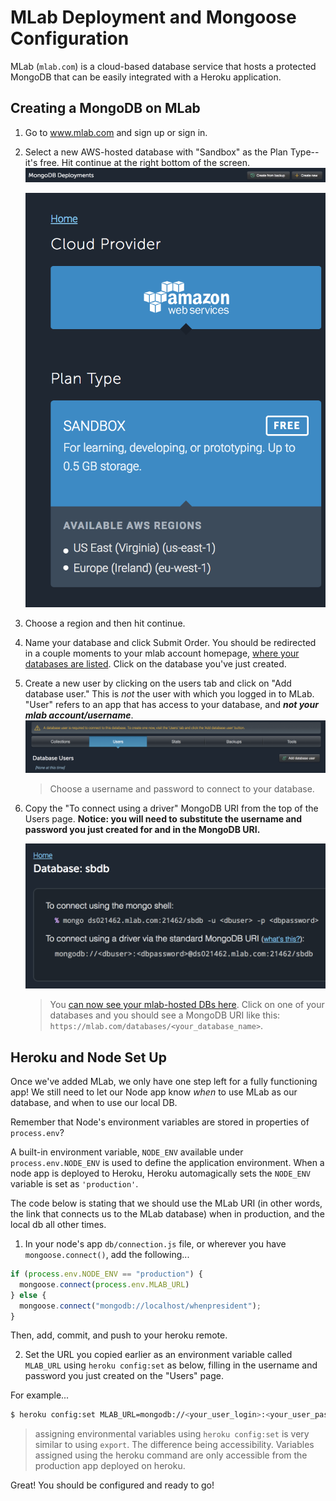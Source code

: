 #  MLab Deployment and Mongoose Configuration

MLab (`mlab.com`) is a cloud-based database service that hosts a protected MongoDB that can be easily integrated with a Heroku application.

## Creating a MongoDB on MLab

1. Go to www.mlab.com and sign up or sign in.

2. Select a new AWS-hosted database with "Sandbox" as the Plan Type--it's free. Hit continue at the right bottom of the screen.
    ![Screenshot of Mlab Control Panel](./images/mlab-screenshot-create-db.png)

    ![Screenshot of Mlab Control Panel](./images/mlab-screenshot-create-db-ii.png)
3. Choose a region and then hit continue.

4. Name your database and click Submit Order. You should be redirected in a couple moments to your mlab account homepage, [where your databases are listed](https://mlab.com/home). Click on the database you've just created.

5. Create a new user by clicking on the users tab and click on "Add database user." This is *not* the user with which you logged in to MLab. "User" refers to an app that has access to your database, and ***not your mlab account/username***.
    ![Screenshot of Mlab Database-Instance Control Panel](./images/mlab-screenshot-add-user.png)
    > Choose a username and password to connect to your database.

6. Copy the "To connect using a driver" MongoDB URI from the top of the Users page. **Notice: you will need to substitute the username and password you just created for <dbuser> and <dbpassword> in the MongoDB URI.**

    ![Screenshot of Mlab Control Panel](./images/mlab-screenshot.png)
    > You [can now see your mlab-hosted DBs here](https://mlab.com/home). Click on one of your databases and you should see a MongoDB URI like this: `https://mlab.com/databases/<your_database_name>`.


## Heroku and Node Set Up

Once we've added MLab, we only have one step left for a fully functioning app! We still need to let our Node app know *when* to use MLab as our database, and when to use our local DB.

Remember that Node's environment variables are stored in properties of `process.env`?

A built-in environment variable, `NODE_ENV` available under `process.env.NODE_ENV` is used to define the application environment. When a node app is deployed to Heroku, Heroku automagically sets the `NODE_ENV` variable is set as `'production'`.

The code below is stating that we should use the MLab URI (in other words, the link that connects us to the MLab database) when in production, and the local db all other times.

1. In your node's app `db/connection.js` file, or wherever you have `mongoose.connect()`, add the following...

  ```js
  if (process.env.NODE_ENV == "production") {
    mongoose.connect(process.env.MLAB_URL)
  } else {
    mongoose.connect("mongodb://localhost/whenpresident");
  }
  ```

  Then, add, commit, and push to your heroku remote.

2. Set the URL you copied earlier as an environment variable called `MLAB_URL` using `heroku config:set` as below, filling in the username and password you just created on the "Users" page.

  For example...

  ```bash
  $ heroku config:set MLAB_URL=mongodb://<your_user_login>:<your_user_password>@ds015760.mlab.com:15760/<your_db_name>
  ```

  > assigning environmental variables using `heroku config:set` is very similar to using `export`. The difference being accessibility. Variables assigned using the heroku command are only accessible from the production app deployed on heroku.

Great! You should be configured and ready to go!
